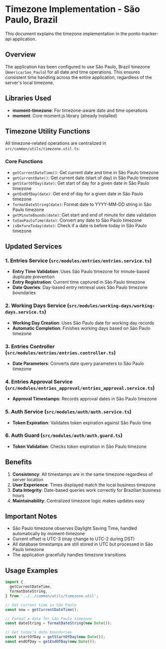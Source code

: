 # Timezone Implementation - São Paulo, Brazil

This document explains the timezone implementation in the ponto-tracker-api application.

## Overview

The application has been configured to use São Paulo, Brazil timezone (`America/Sao_Paulo`) for all date and time operations. This ensures consistent time handling across the entire application, regardless of the server's local timezone.

## Libraries Used

- **moment-timezone**: For timezone-aware date and time operations
- **moment**: Core moment.js library (already installed)

## Timezone Utility Functions

All timezone-related operations are centralized in `src/common/utils/timezone.util.ts`:

### Core Functions

- `getCurrentDateTime()`: Get current date and time in São Paulo timezone
- `getCurrentDate()`: Get current date (start of day) in São Paulo timezone
- `getStartOfDay(date)`: Get start of day for a given date in São Paulo timezone
- `getEndOfDay(date)`: Get end of day for a given date in São Paulo timezone
- `formatDateString(date)`: Format date to YYYY-MM-DD string in São Paulo timezone
- `getMinuteBounds(date)`: Get start and end of minute for date validation
- `toSaoPauloTime(date)`: Convert any date to São Paulo timezone
- `isBeforeToday(date)`: Check if a date is before today in São Paulo timezone

## Updated Services

### 1. Entries Service (`src/modules/entries/entries.service.ts`)

- **Entry Time Validation**: Uses São Paulo timezone for minute-based duplicate prevention
- **Entry Registration**: Current time captured in São Paulo timezone
- **Date Queries**: Day-based entry retrieval uses São Paulo timezone boundaries

### 2. Working Days Service (`src/modules/working-days/working-days.service.ts`)

- **Working Day Creation**: Uses São Paulo date for working day records
- **Automatic Completion**: Finishes working days based on São Paulo timezone

### 3. Entries Controller (`src/modules/entries/entries.controller.ts`)

- **Date Parameters**: Converts date query parameters to São Paulo timezone

### 4. Entries Approval Service (`src/modules/entries_approval/entries_approval.service.ts`)

- **Approval Timestamps**: Records approval dates in São Paulo timezone

### 5. Auth Service (`src/modules/auth/auth.service.ts`)

- **Token Expiration**: Validates token expiration against São Paulo time

### 6. Auth Guard (`src/modules/auth/auth.guard.ts`)

- **Token Validation**: Checks token expiration in São Paulo timezone

## Benefits

1. **Consistency**: All timestamps are in the same timezone regardless of server location
2. **User Experience**: Times displayed match the local business timezone
3. **Data Integrity**: Date-based queries work correctly for Brazilian business hours
4. **Maintainability**: Centralized timezone logic makes updates easy

## Important Notes

- São Paulo timezone observes Daylight Saving Time, handled automatically by moment-timezone
- Current offset is UTC-3 (may change to UTC-2 during DST)
- All database timestamps are still stored in UTC but processed in São Paulo timezone
- The application gracefully handles timezone transitions

## Usage Examples

```typescript
import {
  getCurrentDateTime,
  formatDateString,
} from '../../common/utils/timezone.util';

// Get current time in São Paulo
const now = getCurrentDateTime();

// Format a date for São Paulo timezone
const dateString = formatDateString(new Date());

// Get today's date boundaries
const startOfDay = getStartOfDay(new Date());
const endOfDay = getEndOfDay(new Date());
```
